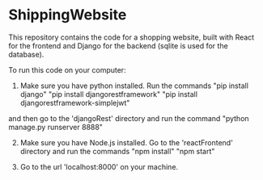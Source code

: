 # ShippingWebsite

This repository contains the code for a shopping website, built with React for the frontend and Django for the backend (sqlite is used for the database).

To run this code on your computer:

1) Make sure you have python installed. Run the commands 
"pip install django"
"pip install djangorestframework"
"pip install djangorestframework-simplejwt"

and then go to the 'djangoRest' directory and run the command 
"python manage.py runserver 8888"

2) Make sure you have Node.js installed. Go to the 'reactFrontend' directory and run the commands
"npm install"
"npm start"

3) Go to the url 'localhost:8000' on your machine.
